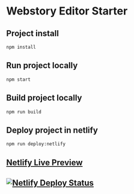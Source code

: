 # Webstory Editor Starter

## Project install
```
npm install
```

## Run project locally
```
npm start
```

## Build project locally
```
npm run build
```

## Deploy project in netlify
```
npm run deploy:netlify
```

## [Netlify Live Preview](https://webstory-editor-starter.netlify.app)

## [![Netlify Deploy Status](https://api.netlify.com/api/v1/badges/94970227-97fb-47d5-8eba-cae2e5b45fae/deploy-status)](https://app.netlify.com/sites/webstory-editor-starter/deploys)

